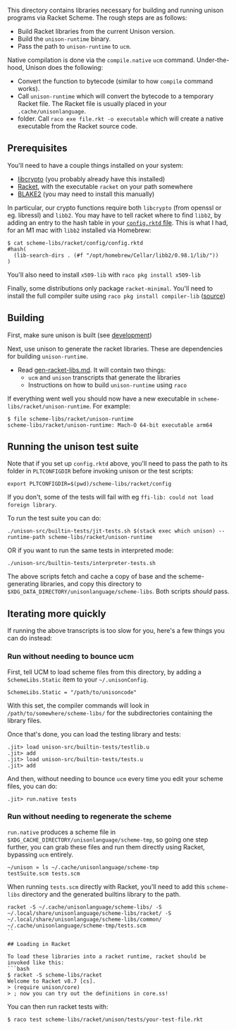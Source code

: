 This directory contains libraries necessary for building and running
unison programs via Racket Scheme.  The rough steps are as follows:

* Build Racket libraries from the current Unison version.
* Build the `unison-runtime` binary.
* Pass the path to `unison-runtime` to `ucm`.

Native compilation is done via the `compile.native` `ucm` command.
Under-the-hood, Unison does the following:

* Convert the function to bytecode (similar to how `compile` command works).
* Call `unison-runtime` which will convert the bytecode to a temporary Racket
  file.  The Racket file is usually placed in your `.cache/unisonlanguage`.
* folder. Call `raco exe file.rkt -o executable` which will create a native
  executable from the Racket source code.

## Prerequisites

You'll need to have a couple things installed on your system:

* [libcrypto](https://github.com/openssl/openssl) (you probably already have this installed)
* [Racket](https://racket-lang.org/), with the executable `racket` on your path somewhere
* [BLAKE2](https://github.com/BLAKE2/libb2) (you may need to install this manually)

In particular, our crypto functions require both `libcrypto` (from openssl or
eg. libressl) and `libb2`. You may have to tell racket where to find `libb2`, by
adding an entry to the hash table in your
[`config.rktd` file](https://docs.racket-lang.org/raco/config-file.html).
This is what I had, for an M1 mac with `libb2` installed via Homebrew:
```
$ cat scheme-libs/racket/config/config.rktd
#hash(
  (lib-search-dirs . (#f "/opt/homebrew/Cellar/libb2/0.98.1/lib/"))
)
```
You'll also need to install `x509-lib` with `raco pkg install x509-lib`

Finally, some distributions only package `racket-minimal`.  You'll need to
install the full compiler suite using `raco pkg install compiler-lib`
([source](https://www.dbrunner.de/blog/2016/01/12/using-racket-minimal-and-raco/))

## Building

First, make sure unison is built (see [development](../../../development.markdown))

Next, use unison to generate the racket libraries.  These are dependencies for
building `unison-runtime`.
* Read [gen-racket-libs.md](../../../unison-src/transcripts-manual/gen-racket-libs.md).
  It will contain two things:
  * `ucm` and `unison` transcripts that generate the libraries
  * Instructions on how to build `unison-runtime` using `raco`

If everything went well you should now have a new executable in `scheme-libs/racket/unison-runtime`.
For example:
```
$ file scheme-libs/racket/unison-runtime
scheme-libs/racket/unison-runtime: Mach-O 64-bit executable arm64
```

## Running the unison test suite

Note that if you set up `config.rktd` above, you'll need to pass the path to its
folder in `PLTCONFIGDIR` before invoking unison or the test scripts:

```
export PLTCONFIGDIR=$(pwd)/scheme-libs/racket/config
```

If you don't, some of the tests will fail with eg `ffi-lib: could not load foreign library`.

To run the test suite you can do:

```
./unison-src/builtin-tests/jit-tests.sh $(stack exec which unison) --runtime-path scheme-libs/racket/unison-runtime
```

OR if you want to run the same tests in interpreted mode:

```
./unison-src/builtin-tests/interpreter-tests.sh
```

The above scripts fetch and cache a copy of base and the scheme-generating
libraries, and copy this directory to `$XDG_DATA_DIRECTORY/unisonlanguage/scheme-libs`.
Both scripts _should_ pass.

## Iterating more quickly

If running the above transcripts is too slow for you, here's a few things you can do instead:

### Run without needing to bounce ucm

First, tell UCM to load scheme files from this directory, by adding
a `SchemeLibs.Static` item to your `~/.unisonConfig`.

```
SchemeLibs.Static = "/path/to/unisoncode"
```

With this set, the compiler commands will look in `/path/to/somewhere/scheme-libs/` for the subdirectories containing the library files.

Once that's done, you can load the testing library and tests:

```
.jit> load unison-src/builtin-tests/testlib.u
.jit> add
.jit> load unison-src/builtin-tests/tests.u
.jit> add
```

And then, without needing to bounce `ucm` every time you edit your scheme files, you can do:

```
.jit> run.native tests
```

### Run without needing to regenerate the scheme

`run.native` produces a scheme file in `$XDG_CACHE_DIRECTORY/unisonlanguage/scheme-tmp`, so going one step further, you can grab these files and run them directly using Racket, bypassing `ucm` entirely.

```
~/unison » ls ~/.cache/unisonlanguage/scheme-tmp
testSuite.scm tests.scm
```

When running `tests.scm` directly with Racket, you'll need to add this `scheme-libs` directory and the generated builtins library to the path.

```
racket -S ~/.cache/unisonlanguage/scheme-libs/ -S ~/.local/share/unisonlanguage/scheme-libs/racket/ -S ~/.local/share/unisonlanguage/scheme-libs/common/  ~/.cache/unisonlanguage/scheme-tmp/tests.scm
``

## Loading in Racket

To load these libraries into a racket runtime, racket should be invoked like this:
```bash
$ racket -S scheme-libs/racket
Welcome to Racket v8.7 [cs].
> (require unison/core)
> ; now you can try out the definitions in core.ss!
```

You can then run racket tests with:

```bash
$ raco test scheme-libs/racket/unison/tests/your-test-file.rkt
```
